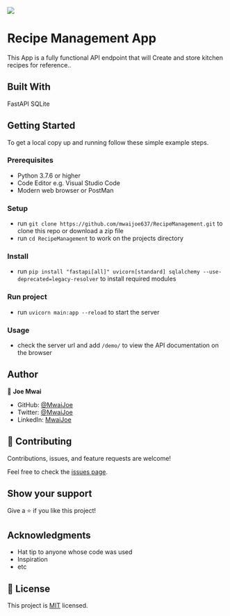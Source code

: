 ![](https://encrypted-tbn0.gstatic.com/images?q=tbn:ANd9GcTkJqzCdMjOU_lJvBjQLrXLp8rmZCNM08840A&s)

# Recipe Management App

This App is a fully functional API endpoint that will Create and store kitchen recipes for reference..

## Built With

FastAPI
SQLite

## Getting Started

To get a local copy up and running follow these simple example steps.

### Prerequisites

- Python 3.7.6 or higher
- Code Editor e.g. Visual Studio Code
- Modern web browser or PostMan

### Setup

- run `git clone https://github.com/mwaijoe637/RecipeManagement.git` to clone this repo or download a zip file
- run `cd RecipeManagement` to work on the projects directory

### Install

- run `pip install "fastapi[all]" uvicorn[standard] sqlalchemy --use-deprecated=legacy-resolver` to install required modules

### Run project

- run `uvicorn main:app --reload` to start the server

### Usage

- check the server url and add `/demo/` to view the API documentation on the browser

## Author

👤 **Joe Mwai**

- GitHub: [@MwaiJoe](https://github.com/MwaiJoe637)
- Twitter: [@MwaiJoe](https://twitter.com/MwaiJoe)
- LinkedIn: [MwaiJoe](https://linkedin.com/in/mwai-joe/)

## 🤝 Contributing

Contributions, issues, and feature requests are welcome!

Feel free to check the [issues page](../../issues/).

## Show your support

Give a ⭐️ if you like this project!

## Acknowledgments

- Hat tip to anyone whose code was used
- Inspiration
- etc

## 📝 License

This project is [MIT](./LICENSE.md) licensed.
